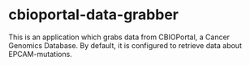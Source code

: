 # cbioportal-data-grabber

This is an application which grabs data from CBIOPortal, a Cancer Genomics Database. By default, it is configured to retrieve data about EPCAM-mutations. 
